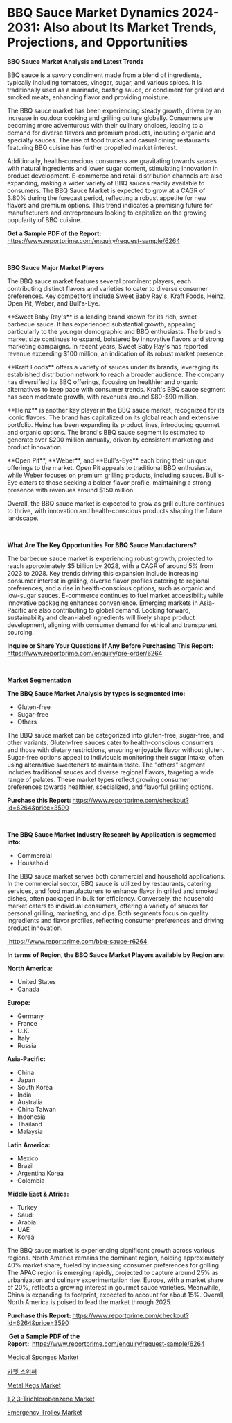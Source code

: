 <p><h1>BBQ Sauce Market Dynamics 2024-2031: Also about Its Market Trends, Projections, and Opportunities</h1></p><p><strong>BBQ Sauce Market Analysis and Latest Trends</strong></p>
<p><p>BBQ sauce is a savory condiment made from a blend of ingredients, typically including tomatoes, vinegar, sugar, and various spices. It is traditionally used as a marinade, basting sauce, or condiment for grilled and smoked meats, enhancing flavor and providing moisture.</p><p>The BBQ sauce market has been experiencing steady growth, driven by an increase in outdoor cooking and grilling culture globally. Consumers are becoming more adventurous with their culinary choices, leading to a demand for diverse flavors and premium products, including organic and specialty sauces. The rise of food trucks and casual dining restaurants featuring BBQ cuisine has further propelled market interest.</p><p>Additionally, health-conscious consumers are gravitating towards sauces with natural ingredients and lower sugar content, stimulating innovation in product development. E-commerce and retail distribution channels are also expanding, making a wider variety of BBQ sauces readily available to consumers. The BBQ Sauce Market is expected to grow at a CAGR of 3.80% during the forecast period, reflecting a robust appetite for new flavors and premium options. This trend indicates a promising future for manufacturers and entrepreneurs looking to capitalize on the growing popularity of BBQ cuisine.</p></p>
<p><strong>Get a Sample PDF of the Report:&nbsp;</strong> <a href="https://www.reportprime.com/enquiry/request-sample/6264">https://www.reportprime.com/enquiry/request-sample/6264</a></p>
<p>&nbsp;</p>
<p><strong>BBQ Sauce Major Market Players</strong></p>
<p><p>The BBQ sauce market features several prominent players, each contributing distinct flavors and varieties to cater to diverse consumer preferences. Key competitors include Sweet Baby Ray's, Kraft Foods, Heinz, Open Pit, Weber, and Bull's-Eye.</p><p>**Sweet Baby Ray's** is a leading brand known for its rich, sweet barbecue sauce. It has experienced substantial growth, appealing particularly to the younger demographic and BBQ enthusiasts. The brand's market size continues to expand, bolstered by innovative flavors and strong marketing campaigns. In recent years, Sweet Baby Ray's has reported revenue exceeding $100 million, an indication of its robust market presence.</p><p>**Kraft Foods** offers a variety of sauces under its brands, leveraging its established distribution network to reach a broader audience. The company has diversified its BBQ offerings, focusing on healthier and organic alternatives to keep pace with consumer trends. Kraft's BBQ sauce segment has seen moderate growth, with revenues around $80-$90 million.</p><p>**Heinz** is another key player in the BBQ sauce market, recognized for its iconic flavors. The brand has capitalized on its global reach and extensive portfolio. Heinz has been expanding its product lines, introducing gourmet and organic options. The brand's BBQ sauce segment is estimated to generate over $200 million annually, driven by consistent marketing and product innovation.</p><p>**Open Pit**, **Weber**, and **Bull's-Eye** each bring their unique offerings to the market. Open Pit appeals to traditional BBQ enthusiasts, while Weber focuses on premium grilling products, including sauces. Bull's-Eye caters to those seeking a bolder flavor profile, maintaining a strong presence with revenues around $150 million.</p><p>Overall, the BBQ sauce market is expected to grow as grill culture continues to thrive, with innovation and health-conscious products shaping the future landscape.</p></p>
<p>&nbsp;</p>
<p><strong>What Are The Key Opportunities For BBQ Sauce Manufacturers?</strong></p>
<p><p>The barbecue sauce market is experiencing robust growth, projected to reach approximately $5 billion by 2028, with a CAGR of around 5% from 2023 to 2028. Key trends driving this expansion include increasing consumer interest in grilling, diverse flavor profiles catering to regional preferences, and a rise in health-conscious options, such as organic and low-sugar sauces. E-commerce continues to fuel market accessibility while innovative packaging enhances convenience. Emerging markets in Asia-Pacific are also contributing to global demand. Looking forward, sustainability and clean-label ingredients will likely shape product development, aligning with consumer demand for ethical and transparent sourcing.</p></p>
<p><strong>Inquire or Share Your Questions If Any Before Purchasing This Report:</strong> <a href="https://www.reportprime.com/enquiry/pre-order/6264">https://www.reportprime.com/enquiry/pre-order/6264</a></p>
<p>&nbsp;</p>
<p><strong>Market Segmentation</strong></p>
<p><strong>The BBQ Sauce Market Analysis by types is segmented into:</strong></p>
<p><ul><li>Gluten-free</li><li>Sugar-free</li><li>Others</li></ul></p>
<p><p>The BBQ sauce market can be categorized into gluten-free, sugar-free, and other variants. Gluten-free sauces cater to health-conscious consumers and those with dietary restrictions, ensuring enjoyable flavor without gluten. Sugar-free options appeal to individuals monitoring their sugar intake, often using alternative sweeteners to maintain taste. The "others" segment includes traditional sauces and diverse regional flavors, targeting a wide range of palates. These market types reflect growing consumer preferences towards healthier, specialized, and flavorful grilling options.</p></p>
<p><strong>Purchase this Report:&nbsp;</strong><a href="https://www.reportprime.com/checkout?id=6264&price=3590">https://www.reportprime.com/checkout?id=6264&price=3590</a></p>
<p>&nbsp;</p>
<p><strong>The BBQ Sauce Market Industry Research by Application is segmented into:</strong></p>
<p><ul><li>Commercial</li><li>Household</li></ul></p>
<p><p>The BBQ sauce market serves both commercial and household applications. In the commercial sector, BBQ sauce is utilized by restaurants, catering services, and food manufacturers to enhance flavor in grilled and smoked dishes, often packaged in bulk for efficiency. Conversely, the household market caters to individual consumers, offering a variety of sauces for personal grilling, marinating, and dips. Both segments focus on quality ingredients and flavor profiles, reflecting consumer preferences and driving product innovation.</p></p>
<p><a href="https://www.reportprime.com/bbq-sauce-r6264">&nbsp;https://www.reportprime.com/bbq-sauce-r6264</a></p>
<p><strong>In terms of Region, the BBQ Sauce Market Players available by Region are:</strong></p>
<p>
    <p> <strong> North America: </strong>
        <ul>
            <li>United States</li>
            <li>Canada</li>
        </ul>
        </p> 
    <p> <strong> Europe: </strong>
        <ul>
            <li>Germany</li>
            <li>France</li>
            <li>U.K.</li>
            <li>Italy</li>
            <li>Russia</li>
        </ul>
        </p> 
    <p> <strong> Asia-Pacific: </strong>
        <ul>
            <li>China</li>
            <li>Japan</li>
            <li>South Korea</li>
            <li>India</li>
            <li>Australia</li>
            <li>China Taiwan</li>
            <li>Indonesia</li>
            <li>Thailand</li>
            <li>Malaysia</li>
        </ul>
        </p> 
    <p> <strong> Latin America: </strong>
        <ul>
            <li>Mexico</li>
            <li>Brazil</li>
            <li>Argentina Korea</li>
            <li>Colombia</li>
        </ul>
        </p> 
    <p> <strong> Middle East & Africa: </strong>
        <ul>
            <li>Turkey</li>
            <li>Saudi</li>
            <li>Arabia</li>
            <li>UAE</li>
            <li>Korea</li>
        </ul>
    </p>
    </p>
<p><p>The BBQ sauce market is experiencing significant growth across various regions. North America remains the dominant region, holding approximately 40% market share, fueled by increasing consumer preferences for grilling. The APAC region is emerging rapidly, projected to capture around 25% as urbanization and culinary experimentation rise. Europe, with a market share of 20%, reflects a growing interest in gourmet sauce varieties. Meanwhile, China is expanding its footprint, expected to account for about 15%. Overall, North America is poised to lead the market through 2025.</p></p>
<p><strong>Purchase this Report: </strong><a href="https://www.reportprime.com/checkout?id=6264&price=3590">https://www.reportprime.com/checkout?id=6264&price=3590</a></p>
<p>&nbsp;<strong>Get a Sample PDF of the Report:&nbsp;&nbsp;</strong><a href="https://www.reportprime.com/enquiry/request-sample/6264">https://www.reportprime.com/enquiry/request-sample/6264</a></p>
<p><strong></strong></p>
<p><p><a href="https://medium.com/@raymiu201/medical-sponges-industry-analysis-report-its-market-size-growing-with-a-cagr-of-14-2-5d9c4fed51d4">Medical Sponges Market</a></p><p><a href="https://medium.com/@darrylnorton87/%EC%B9%B4%ED%8E%AB-%EC%B2%AD%EC%86%8C%EA%B8%B0%EB%A5%BC-%EB%AF%B8%EB%9E%98%EC%97%90-%EC%98%81%ED%96%A5%EC%9D%84-%EB%AF%B8%EC%B9%98%EB%8A%94-%EC%9A%94%EC%9D%B8%EC%9D%80-%EB%AC%B4%EC%97%87%EC%9D%B8%EA%B0%80%EC%9A%94-2024%EB%85%84%EB%B6%80%ED%84%B0-2031%EB%85%84%EA%B9%8C%EC%A7%80%EC%9D%98-%EC%8B%9C%EC%9E%A5-%ED%86%B5%EC%B0%B0%EB%A0%A5-%EB%B0%8F-%EC%84%B1%EC%9E%A5-%EC%A0%84%EB%A7%9D-f8891841231f">카펫 스위퍼</a></p><p><a href="https://www.linkedin.com/pulse/unlocking-growth-potential-market-strategic-analysis-xmogc?trackingId=9h4eQ2JzQbSHnL%2FziIZDFg%3D%3D">Metal Kegs Market</a></p><p><a href="https://issuu.com/reportprime-2/docs/123-trichlorobenzene-market-size-20_a743dc6cf6efaf">1,2,3-Trichlorobenzene Market</a></p><p><a href="https://medium.com/@raymiu201/booming-emergency-trolley-market-sector-market-analysis-and-growth-projections-till-2031-3409b41921a3">Emergency Trolley Market</a></p></p>